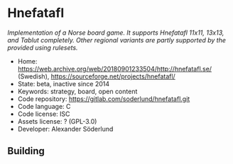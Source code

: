 # Hnefatafl

_Implementation of a Norse board game. It supports Hnefatafl 11x11, 13x13, and Tablut completely. Other regional variants are partly supported by the provided using rulesets._

- Home: https://web.archive.org/web/20180901233504/http://hnefatafl.se/ (Swedish), https://sourceforge.net/projects/hnefatafl/
- State: beta, inactive since 2014
- Keywords: strategy, board, open content
- Code repository: https://gitlab.com/soderlund/hnefatafl.git
- Code language: C
- Code license: ISC
- Assets license: ? (GPL-3.0)
- Developer: Alexander Söderlund

## Building
